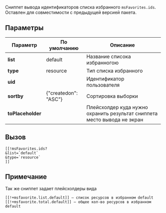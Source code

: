 Сниппет вывода идентификаторов списка избранного `msFavorites.ids`. Оставлен для совместимости с предыдущей версией пакета.

## Параметры

Параметр            | По умолчанию  | Описание
--------------------|---------------|---------------------------------------------
**list**            | default                   | Название списока избранногою
**type**            | resource                  | Тип списка избранного
**uid**             |                           | Идентификатор пользователя
**sortby**          | {"createdon": "ASC"}      | Сортировка выборки
**toPlaceholder**   |                           | Плейсхолдер куда нужно охранить результат сниппета место вывода не экран

## Вызов

```
[[!msFavorites.ids?
&list=`default`
&type=`resource`
]]
```

## Примечание

Так же сниппет задает плейсхолдеры вида

```
[[!+msfavorite.list.default]] — список ресурсов в избранном default
[[!+msfavorite.total.default]] — общее кол-во ресурсов в избранном default
```